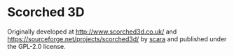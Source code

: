 # Scorched 3D

Originally developed at http://www.scorched3d.co.uk/ and https://sourceforge.net/projects/scorched3d/ by [scara](http://sourceforge.net/u/scara/) and published under the GPL-2.0 license.